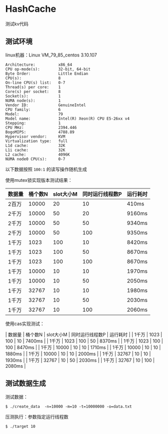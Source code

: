 # HashCache

测试kv代码

## 测试环境

linux机器：Linux VM_79_85_centos 3.10.107

```
Architecture:          x86_64
CPU op-mode(s):        32-bit, 64-bit
Byte Order:            Little Endian
CPU(s):                8
On-line CPU(s) list:   0-7
Thread(s) per core:    1
Core(s) per socket:    8
Socket(s):             1
NUMA node(s):          1
Vendor ID:             GenuineIntel
CPU family:            6
Model:                 79
Model name:            Intel(R) Xeon(R) CPU E5-26xx v4
Stepping:              1
CPU MHz:               2394.446
BogoMIPS:              4788.89
Hypervisor vendor:     KVM
Virtualization type:   full
L1d cache:             32K
L1i cache:             32K
L2 cache:              4096K
NUMA node0 CPU(s):     0-7
```

以下数据按照 `100:1` 的读写操作随机生成

使用mutex锁实现版本测试结果：

| 数据量 | 桶个数N    | slot大小M   | 同时运行线程数P   | 运行耗时 |
| ---- | --------  | ------ | ------------ | ---- |
| 2百万 | 10000     | 20    | 10    | 410ms |
| 2千万 | 10000     | 50    | 20    | 9160ms |
| 2千万 | 10000     | 50    | 50    | 9340ms |
| 2千万 | 10000     | 50    | 100   | 9350ms |
| 1千万 | 1023     | 100    | 10   | 8420ms |
| 1千万 | 1023     | 100    | 50   | 8670ms |
| 1千万 | 1023     | 100    | 100   | 8670ms |
| 1千万 | 10000     | 10    | 10   | 1970ms |
| 1千万 | 10000     | 10    | 50   | 2050ms |
| 1千万 | 32767     | 10    | 10   | 1980ms |
| 1千万 | 32767     | 10    | 50   | 2030ms |
| 1千万 | 32767     | 10    | 100   | 2060ms |


使用cas实现测试：

| 数据量 | 桶个数N    | slot大小M   | 同时运行线程数P   | 运行耗时 |
| 1千万 | 1023     | 100    | 10   | 7400ms |
| 1千万 | 1023     | 100    | 50   | 8370ms |
| 1千万 | 1023     | 100    | 100   | 8470ms |
| 1千万 | 10000     | 10    | 10   | 1710ms |
| 1千万 | 10000     | 10    | 10   | 1880ms |
| 1千万 | 10000     | 10    | 10   | 2000ms |
| 1千万 | 32767     | 10    | 10   | 1930ms |
| 1千万 | 32767     | 10    | 50   | 2030ms |
| 1千万 | 32767     | 10    | 100   | 2080ms |


## 测试数据生成

测试数据：
```
$ ./create_data  -n=10000 -m=10 -t=10000000 -o=data.txt
```

压测执行：参数指定运行线程数
```
$ ./target 10
```

